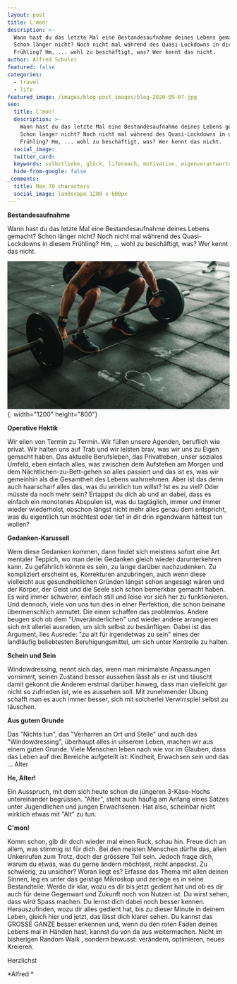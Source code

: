 ```yaml
---
layout: post
title: C'mon!
description: >-
  Wann hast du das letzte Mal eine Bestandesaufnahme deines Lebens gemacht?
  Schon länger nicht? Noch nicht mal während des Quasi-Lockdowns in diesem
  Frühling? Hm, ... wohl zu beschäftigt, was? Wer kennt das nicht. 
author: Alfred Schuler
featured: false
categories:
  - travel
  - life
featured_image: /images/blog-post_images/blog-2020-09-07.jpg
seo:
  title: C'mon!
  description: >-
    Wann hast du das letzte Mal eine Bestandesaufnahme deines Lebens gemacht?
    Schon länger nicht? Noch nicht mal während des Quasi-Lockdowns in diesem
    Frühling? Hm, ... wohl zu beschäftigt, was? Wer kennt das nicht.
  social_image:
  twitter_card:
  keywords: selbstliebe, glück, lifecoach, motivation, eigenverantwortung, philosophie
  hide-from-google: false
_comments:
  title: Max 70 characters
  social_image: landscape 1200 x 600px
---
```

**Bestandesaufnahme**

Wann hast du das letzte Mal eine Bestandesaufnahme deines Lebens gemacht? Schon länger nicht? Noch nicht mal während des Quasi-Lockdowns in diesem Frühling? Hm, … wohl zu beschäftigt, was? Wer kennt das nicht.

![](/images/blog-post_images/blog-2020-09-07.jpg){: width="1200" height="800"}

**Operative Hektik**

Wir eilen von Termin zu Termin. Wir füllen unsere Agenden, beruflich wie privat. Wir halten uns auf Trab und wir leisten brav, was wir uns zu Eigen gemacht haben. Das aktuelle Berufsleben, das Privatleben, unser soziales Umfeld, eben einfach alles, was zwischen dem Aufstehen am Morgen und dem Nächtlichen-zu-Bett-gehen so alles passiert und das ist es, was wir gemeinhin als die Gesamtheit des Lebens wahrnehmen. Aber ist das denn auch haarscharf alles das, was du wirklich tun willst? Ist es zu viel? Oder müsste da noch mehr sein? Ertappst du dich ab und an dabei, dass es einfach ein monotones Abspulen ist, was du tagtäglich, immer und immer wieder wiederholst, obschon längst nicht mehr alles genau dem entspricht, was du eigentlich tun möchtest oder tief in dir drin irgendwann hättest tun wollen?

**Gedanken-Karussell**

Wem diese Gedanken kommen, dann findet sich meistens sofort eine Art mentaler Teppich, wo man derlei Gedanken gleich wieder darunterkehren kann. Zu gefährlich könnte es sein, zu lange darüber nachzudenken. Zu kompliziert erscheint es, Korrekturen anzubringen, auch wenn diese vielleicht aus gesundheitlichen Gründen längst schon angesagt wären und der Körper, der Geist und die Seele sich schon bemerkbar gemacht haben. Es wird immer schwerer, einfach still und leise vor sich her zu funktionieren. Und dennoch, viele von uns tun dies in einer Perfektion, die schon beinahe übermenschlich anmutet. Die einen schaffen das problemlos. Andere beugen sich ob dem "Unveränderlichen" und wieder andere arrangieren sich mit allerlei ausreden, um sich selbst zu besänftigen. Dabei ist das Argument, lies Ausrede: "zu alt für irgendetwas zu sein" eines der landläufig beliebtesten Beruhigungsmittel, um sich unter Kontrolle zu halten.

**Schein und Sein**

Windowdressing, nennt sich das, wenn man minimalste Anpassungen vornimmt, seinen Zustand besser aussehen lässt als er ist und täuscht damit gekonnt die Anderen erstmal darüber hinweg, dass man vielleicht gar nicht so zufrieden ist, wie es aussehen soll. Mit zunehmender Übung schafft man es auch immer besser, sich mit solcherlei Verwirrspiel selbst zu täuschen.

**Aus gutem Grunde**

Das "Nichts tun", das "Verharren an Ort und Stelle" und auch das "Windowdressing", überhaupt alles in unserem Leben, machen wir aus einem guten Grunde. Viele Menschen leben nach wie vor im Glauben, dass das Leben auf drei Bereiche aufgeteilt ist: Kindheit, Erwachsen sein und das … Alter

**He, Alter\!**

Ein Ausspruch, mit dem sich heute schon die jüngeren 3-Käse-Hochs untereinander begrüssen. "Alter", steht auch häufig am Anfang eines Satzes unter Jugendlichen und jungen Erwachsenen. Hat also, scheinbar nicht wirklich etwas mit "Alt" zu tun.

**C'mon\!**

Komm schon, gib dir doch wieder mal einen Ruck, schau hin. Freue dich an allem, was stimmig ist für dich. Bei den meisten Menschen dürfte das, allen Unkenrufen zum Trotz, doch der grössere Teil sein. Jedoch frage dich, warum du etwas, was du gerne ändern möchtest, nicht anpackst. Zu schwierig, zu unsicher? Woran liegt es? Erfasse das Thema mit allen deinen Sinnen, leg es unter das geistige Mikroskop und zerlege es in seine Bestandteile. Werde dir klar, wozu es dir bis jetzt gedient hat und ob es dir auch für deine Gegenwart und Zukunft noch von Nutzen ist. Du wirst sehen, dass wird Spass machen. Du lernst dich dabei noch besser kennen. Herauszufinden, wozu dir alles gedient hat, bis zu dieser Minute in deinem Leben, gleich hier und jetzt, das lässt dich klarer sehen. Du kannst das GROSSE GANZE besser erkennen und, wenn du den roten Faden deines Lebens mal in Händen hast, kannst du von da aus weitermachen. Nicht im bisherigen Random Walk , sondern bewusst: verändern, optimieren, neues Kreieren.

Herzlichst

\*Alfred \*
